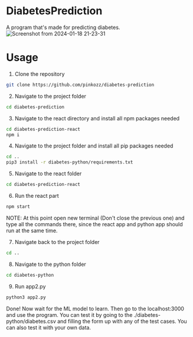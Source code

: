 # DiabetesPrediction
A program that's made for predicting diabetes.
![Screenshot from 2024-01-18 21-23-31](https://github.com/pinkozz/diabetes-prediction/assets/136079534/50512f03-ad8f-4230-b215-003627e51c5c)


# Usage
1. Clone the repository
```bash
git clone https://github.com/pinkozz/diabetes-prediction
```

2. Navigate to the project folder
```bash
cd diabetes-prediction
```

3. Navigate to the react directory and install all npm packages needed
```bash
cd diabetes-prediction-react
npm i
```

4. Navigate to the project folder and install all pip packages needed
```bash
cd ..
pip3 install -r diabetes-python/requirements.txt
```

5. Navigate to the react folder
```bash
cd diabetes-prediction-react
```

6. Run the react part
```bash
npm start
```

NOTE: At this point open new terminal (Don't close the previous one) and type all the commands there, since the react app and python app should run at the same time. 

7. Navigate back to the project folder
```bash
cd ..
```

8. Navigate to the python folder
```bash
cd diabetes-python
```

9. Run app2.py
```bash
python3 app2.py
```

Done! Now wait for the ML model to learn. Then go to the localhost:3000 and use the program.
You can test it by going to the ./diabetes-python/diabetes.csv and filling the form up with any of the test cases. You can also test it with your own data. 
